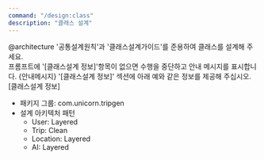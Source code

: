```yaml
---
command: "/design:class"
description: "클래스 설계"
---
```


@architecture 
'공통설계원칙'과 '클래스설계가이드'를 준용하여 클래스를 설계해 주세요.   
프롬프트에 '[클래스설계 정보]'항목이 없으면 수행을 중단하고 안내 메시지를 표시합니다. 
{안내메시지}
'[클래스설계 정보]' 섹션에 아래 예와 같은 정보를 제공해 주십시오. 
[클래스설계 정보]
- 패키지 그룹: com.unicorn.tripgen
- 설계 아키텍처 패턴 
  - User: Layered 
  - Trip: Clean
  - Location: Layered 
  - AI: Layered